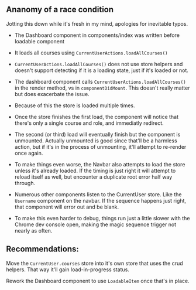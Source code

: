## Ananomy of a race condition

Jotting this down while it's fresh in my mind, apologies for inevitable typos.

 * The Dashboard component in components/index was written before loadable component

 * It loads all courses using `CurrentUserActions.loadAllCourses()`

 * `CurrentUserActions.loadAllCourses()` does not use store helpers and doesn't support detecting if it is a loading state, just if it's loaded or not.

 * The dashboard component calls `CurrentUserActions.loadAllCourses()` in the render method, vs in `componentDidMount`.  This doesn't really matter but does exacerbate the issue.

 * Because of this the store is loaded multiple times.

 * Once the store finishes the first load, the component will notice that there's only a single course and role, and immediatly redirect.

 * The second (or third) load will eventually finish but the component is unmounted.  Actually unmounted is good since that'll be a harmless action, but if it's in the process of unmounting, it'll attempt to re-render once again.


 * To make things even worse, the Navbar also attempts to load the store unless it's already loaded.  If the timing is just right it will attempt to reload itself as well, but encounter a duplicate root error half way through.

 * Numerous other components listen to the CurrentUser store.  Like the `Username` component on the navbar.  If the sequence happens just right, that component will error out and be blank.

 * To make this even harder to debug, things run just a little slower with the Chrome dev console open, making the magic sequence trigger not nearly as often.


## Recommendations:

Move the `CurrentUser.courses` store into it's own store that uses the crud helpers.  That way it'll gain load-in-progress status.

Rework the Dashboard component to use `LoadableItem` once that's in place.
